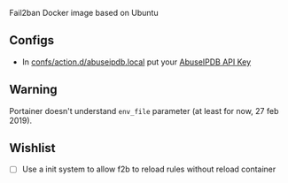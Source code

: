 Fail2ban Docker image based on Ubuntu

## Configs
- In [confs/action.d/abuseipdb.local](confs/action.d/abuseipdb.local) put your [AbuseIPDB API Key](https://www.abuseipdb.com/account/api)


## Warning
Portainer doesn't understand `env_file` parameter (at least for now, 27 feb 2019).

## Wishlist
- [ ] Use a init system to allow f2b to reload rules without reload container

